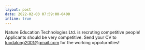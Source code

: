 ```yaml
---
layout: post
date: 2022-02-03 07:59:00-0400
inline: true
---
```


Nature Education Technologies Ltd. is recruting competitive people! Applicants should be very competitive. Send your CV to luodalong2001@gmail.com for the working oppoturnities!

